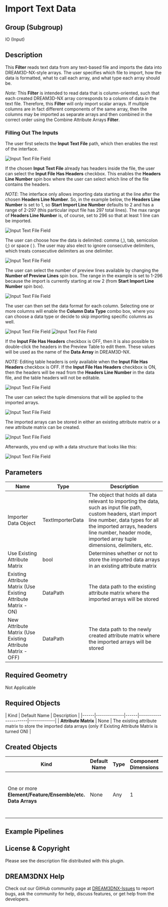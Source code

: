 # Import Text Data 

## Group (Subgroup) ##

IO (Input)

## Description ##

This **Filter** reads text data from any text-based file and imports the data into DREAM3D-NX-style arrays.  The user specifies which file to import, how the data is formatted, what to call each array, and what type each array should be.

*Note:* This **Filter** is intended to read data that is column-oriented, such that each created DREAM3D-NX array corresponds to a column of data in the text file. Therefore, this **Filter** will only import scalar arrays. If multiple columns are in fact different components of the same array, then the columns may be imported as separate arrays and then combined in the correct order using the Combine Attribute Arrays **Filter**.

### Filling Out The Inputs ###

The user first selects the **Input Text File** path, which then enables the rest of the interface.

![Input Text File Field](Images/Import_Text_1.png)

If the chosen **Input Text File** already has headers inside the file, the user can select the **Input File Has Headers** checkbox.  This
enables the **Headers Line Number** spin box where the user can select which line of the file contains the headers.

*NOTE*: The interface only allows importing data starting at the line after the chosen **Headers Line Number**.  So, in the example below, the **Headers Line Number** is set to 1, so **Start Import Line Number** defaults to 2 and has a range of 2-297 (this particular input file has 297 total lines).  The max range of **Headers Line Number** is, of course, set to 296 so that at least 1 line can be imported.

![Input Text File Field](Images/Import_Text_2.png)

The user can choose how the data is delimited: comma (,), tab, semicolon (;) or space ( ). The user may also elect to ignore consecutive delimiters, which treats consecutive delimiters as one delimiter.

![Input Text File Field](Images/Import_Text_3.png)

The user can select the number of preview lines available by changing the **Number of Preview Lines** spin box.  The range in the example is set to 1-296 because the import is currently starting at row 2 (from **Start Import Line Number** spin box).

![Input Text File Field](Images/Import_Text_4.png)

The user can then set the data format for each column.  Selecting one or more columns will enable the **Column Data Type** combo box, where you can choose a data type or decide to skip importing specific columns as well.

![Input Text File Field](Images/Import_Text_5.png)
![Input Text File Field](Images/Import_Text_6.png)

If the **Input File Has Headers** checkbox is OFF, then it is also possible to double-click the headers in the Preview Table to edit them.  These values will be used as the name of the **Data Array** in DREAM3D-NX.

*NOTE:* Editing table headers is only available when the **Input File Has Headers** checkbox is OFF.  If the **Input File Has Headers** checkbox is ON, then the headers will be read from the **Headers Line Number** in the data file, and the table headers will not be editable.

![Input Text File Field](Images/Import_Text_7.png)

The user can select the tuple dimensions that will be applied to the imported arrays.

![Input Text File Field](Images/Import_Text_8.png)

The imported arrays can be stored in either an existing attribute matrix or a new attribute matrix can be created.

![Input Text File Field](Images/Import_Text_9.png)

Afterwards, you end up with a data structure that looks like this:

![Input Text File Field](Images/Import_Text_10.png)

## Parameters ##

| Name                                                           | Type             | Description                                                                                                                                                                                                                                                 |
|----------------------------------------------------------------|------------------|-------------------------------------------------------------------------------------------------------------------------------------------------------------------------------------------------------------------------------------------------------------|
| Importer Data Object                                           | TextImporterData  | The object that holds all data relevant to importing the data, such as input file path, custom headers, start import line number, data types for all the imported arrays, headers line number, header mode, imported array tuple dimensions, delimiters, etc. |
| Use Existing Attribute Matrix                                  | bool             | Determines whether or not to store the imported data arrays in an existing attribute matrix                                                                                                                                                                 |
| Existing Attribute Matrix (Use Existing Attribute Matrix - ON) | DataPath         | The data path to the existing attribute matrix where the imported arrays will be stored                                                                                                                                                                     |
| New Attribute Matrix (Use Existing Attribute Matrix - OFF)     | DataPath         | The data path to the newly created attribute matrix where the imported arrays will be stored                                                                                                                                                                |

## Required Geometry ##

Not Applicable

## Required Objects ##

| Kind | Default Name | Description |
|------|--------------|------|----------------------|-------------|
| **Attribute Matrix** | None | The existing attribute matrix to store the imported data arrays (only if Existing Attribute Matrix is turned ON) |

## Created Objects ##

| Kind | Default Name | Type | Component Dimensions | Description                                                    |
|------|--------------|------|----------------------|----------------------------------------------------------------|
| One or more **Element/Feature/Ensemble/etc. Data Arrays** | None | Any | 1 | One or more arrays that are created due to importing text data |

## Example Pipelines ##


## License & Copyright ##

Please see the description file distributed with this plugin.

## DREAM3DNX Help

Check out our GitHub community page at [DREAM3DNX-Issues](https://github.com/BlueQuartzSoftware/DREAM3DNX-Issues) to report bugs, ask the community for help, discuss features, or get help from the developers.


